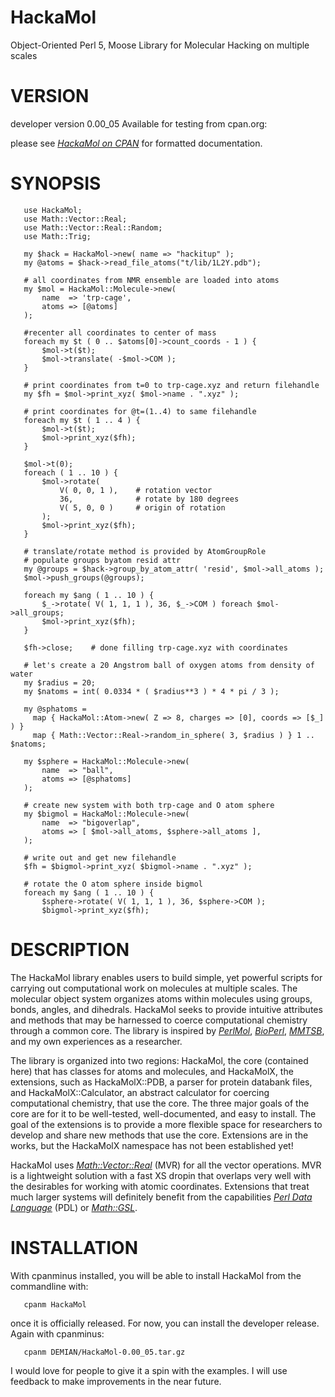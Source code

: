HackaMol
========
Object-Oriented Perl 5, Moose Library for Molecular Hacking on multiple scales

VERSION
========
developer version 0.00_05 
Available for testing from cpan.org:
       
please see *[HackaMol on CPAN](https://metacpan.org/release/DEMIAN/HackaMol-0.00_05)* for formatted documentation.  
       
SYNOPSIS
========
       use HackaMol;
       use Math::Vector::Real;
       use Math::Vector::Real::Random;
       use Math::Trig;
       
       my $hack = HackaMol->new( name => "hackitup" );
       my @atoms = $hack->read_file_atoms("t/lib/1L2Y.pdb");
       
       # all coordinates from NMR ensemble are loaded into atoms
       my $mol = HackaMol::Molecule->new(
           name  => 'trp-cage',
           atoms => [@atoms]
       );
       
       #recenter all coordinates to center of mass
       foreach my $t ( 0 .. $atoms[0]->count_coords - 1 ) {
           $mol->t($t);
           $mol->translate( -$mol->COM );
       }
       
       # print coordinates from t=0 to trp-cage.xyz and return filehandle
       my $fh = $mol->print_xyz( $mol->name . ".xyz" );
       
       # print coordinates for @t=(1..4) to same filehandle
       foreach my $t ( 1 .. 4 ) {
           $mol->t($t);
           $mol->print_xyz($fh);
       }
       
       $mol->t(0);
       foreach ( 1 .. 10 ) {
           $mol->rotate(
               V( 0, 0, 1 ),    # rotation vector
               36,              # rotate by 180 degrees
               V( 5, 0, 0 )     # origin of rotation
           );
           $mol->print_xyz($fh);
       }
       
       # translate/rotate method is provided by AtomGroupRole
       # populate groups byatom resid attr
       my @groups = $hack->group_by_atom_attr( 'resid', $mol->all_atoms );
       $mol->push_groups(@groups);
       
       foreach my $ang ( 1 .. 10 ) {
           $_->rotate( V( 1, 1, 1 ), 36, $_->COM ) foreach $mol->all_groups;
           $mol->print_xyz($fh);
       }
       
       $fh->close;    # done filling trp-cage.xyz with coordinates
       
       # let's create a 20 Angstrom ball of oxygen atoms from density of water
       my $radius = 20;
       my $natoms = int( 0.0334 * ( $radius**3 ) * 4 * pi / 3 );
       
       my @sphatoms =
         map { HackaMol::Atom->new( Z => 8, charges => [0], coords => [$_] ) }
         map { Math::Vector::Real->random_in_sphere( 3, $radius ) } 1 .. $natoms;
       
       my $sphere = HackaMol::Molecule->new(
           name  => "ball",
           atoms => [@sphatoms]
       );

       # create new system with both trp-cage and O atom sphere
       my $bigmol = HackaMol::Molecule->new(
           name  => "bigoverlap",
           atoms => [ $mol->all_atoms, $sphere->all_atoms ],
       );
       
       # write out and get new filehandle
       $fh = $bigmol->print_xyz( $bigmol->name . ".xyz" );
       
       # rotate the O atom sphere inside bigmol
       foreach my $ang ( 1 .. 10 ) {
           $sphere->rotate( V( 1, 1, 1 ), 36, $sphere->COM );
           $bigmol->print_xyz($fh);

DESCRIPTION
============
The HackaMol library enables users to build simple, yet powerful scripts 
for carrying out computational work on molecules at multiple scales. The 
molecular object system organizes atoms within molecules using groups, bonds, 
angles, and dihedrals.  HackaMol seeks to provide intuitive attributes and 
methods that may be harnessed to coerce computational chemistry through a 
common core. The library is inspired by 
*[PerlMol](http://www.perlmol.org)*, *[BioPerl](http://bioperl.org)*, *[MMTSB](http://www.mmtsb.org)*, and my own experiences as a researcher. 
       
The library is organized into two regions: HackaMol, the core (contained 
here) that has classes for atoms and molecules, and HackaMolX, the 
extensions, such as HackaMolX::PDB, a parser for protein databank files, 
and HackaMolX::Calculator, an abstract calculator for coercing 
computational chemistry, that use the core. The three major goals of the 
core are for it to be well-tested, well-documented, and easy to install. 
The goal of the extensions is to provide a more flexible space for 
researchers to develop and share new methods that use the core. 
Extensions are in the works, but the HackaMolX namespace has not been 
established yet! 
       
HackaMol uses *[Math::Vector::Real](https://metacpan.org/module/Math::Vector::Real)* (MVR) for all the vector operations. 
MVR is a lightweight solution with a fast XS dropin that overlaps very 
well with the desirables for working with atomic coordinates. Extensions 
that treat much larger systems will definitely benefit from the 
capabilities *[Perl Data Language](http://pdl.perl.org)* (PDL) or *[Math::GSL](https://metacpan.org/module/Math::GSL)*.
       
INSTALLATION
============
With cpanminus installed, you will be able to install HackaMol from the commandline with:
       
       cpanm HackaMol
       
once it is officially released. For now, you can install the developer release. Again with cpanminus:
       
       cpanm DEMIAN/HackaMol-0.00_05.tar.gz
       
I would love for people to give it a spin with the examples. I will use feedback to make improvements 
in the near future.
       

